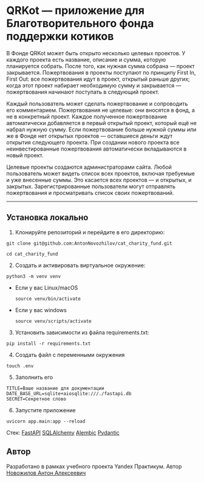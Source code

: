 # QRKot — приложение для Благотворительного фонда поддержки котиков

В Фонде QRKot может быть открыто несколько целевых проектов. У каждого проекта есть название, описание и сумма, которую планируется собрать. После того, как нужная сумма собрана — проект закрывается.
Пожертвования в проекты поступают по принципу First In, First Out: все пожертвования идут в проект, открытый раньше других; когда этот проект набирает необходимую сумму и закрывается — пожертвования начинают поступать в следующий проект.

Каждый пользователь может сделать пожертвование и сопроводить его комментарием. Пожертвования не целевые: они вносятся в фонд, а не в конкретный проект. Каждое полученное пожертвование автоматически добавляется в первый открытый проект, который ещё не набрал нужную сумму. Если пожертвование больше нужной суммы или же в Фонде нет открытых проектов — оставшиеся деньги ждут открытия следующего проекта. При создании нового проекта все неинвестированные пожертвования автоматически вкладываются в новый проект.

Целевые проекты создаются администраторами сайта. 
Любой пользователь может видеть список всех проектов, включая требуемые и уже внесенные суммы. Это касается всех проектов — и открытых, и закрытых.
Зарегистрированные пользователи могут отправлять пожертвования и просматривать список своих пожертвований.

---

## Установка локально

1. Клонируйте репозиторий и перейдите в его директорию:

```
git clone git@github.com:AntonNovozhilov/cat_charity_fund.git
```

```
cd cat_charity_fund
```

2. Cоздать и активировать виртуальное окружение:

```
python3 -m venv venv
```

* Если у вас Linux/macOS

    ```
    source venv/bin/activate
    ```

* Если у вас windows

    ```
    source venv/scripts/activate
    ```

3. Установить зависимости из файла requirements.txt:

```
pip install -r requirements.txt
```

4. Создать файл с переменными окружения
```
touch .env
```
5. Заполнить его
```
TITLE=Ваше название для документации
DATE_BASE_URL=sqlite+aiosqlite:///./fastapi.db
SECRET=Секретное слово
```

6. Запустите приложение 
```
uvicorn app.main:app --reload
```

Стек:
[FastAPI](https://fastapi.tiangolo.com/ru/)
[SQLAlchemy](https://www.sqlalchemy.org/)
[Alembic](https://alembic.sqlalchemy.org/en/latest/)
[Pydantic](https://docs.pydantic.dev/latest/)


## Автор

Разработано в рамках учебного проекта Yandex Практикум. Автор [Новожилов Антон Алексеевич](https://github.com/AntonNovozhilov)